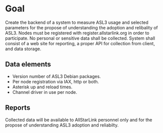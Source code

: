 # Goal

Create the backend of a system to measure ASL3 usage and selected parameters for the propose of understanding the adoption and relibality of ASL3. Nodes must be registered with register.allstarlink.org in order to participate. No personal or sensitive data shall be collected. System shall consist of a web site for reporting, a proper API for collection from client, and data storage. 

## Data elements
- Version number of ASL3 Debian packages.
- Per node registration via IAX, http or both.
- Asterisk up and reload times.
- Channel driver in use per node.

## Reports
Collected data will be available to AllStarLink personnel only and for the propose of understanding ASL3 adoption and reliabilty.
